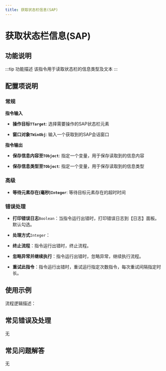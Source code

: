 ```yaml
---
title: 获取状态栏信息(SAP)
---
```


# 获取状态栏信息(SAP)

## 功能说明

:::tip 功能描述
该指令用于读取状态栏的信息类型及文本
:::

## 配置项说明

### 常规

**指令输入**

- **操作目标`TTarget`**: 选择需要操作的SAP状态栏元素

- **窗口对象`TWinObj`**: 输入一个获取到的SAP会话窗口


**指令输出**

- **保存信息内容至`TObject`**: 指定一个变量，用于保存读取到的信息内容

- **保存信息类型至`TObject`**: 指定一个变量，用于保存读取到的信息类型

### 高级

- **等待元素存在(毫秒)`Integer`**: 等待目标元素存在的超时时间

### 错误处理

- **打印错误日志**`Boolean`：当指令运行出错时，打印错误日志到【日志】面板。默认勾选。

- **处理方式**`Integer`：

 - **终止流程**：指令运行出错时，终止流程。

 - **忽略异常并继续执行**：指令运行出错时，忽略异常，继续执行流程。

 - **重试此指令**：指令运行出错时，重试运行指定次数指令，每次重试间隔指定时长。

## 使用示例

流程逻辑描述：

## 常见错误及处理

无

## 常见问题解答

无

